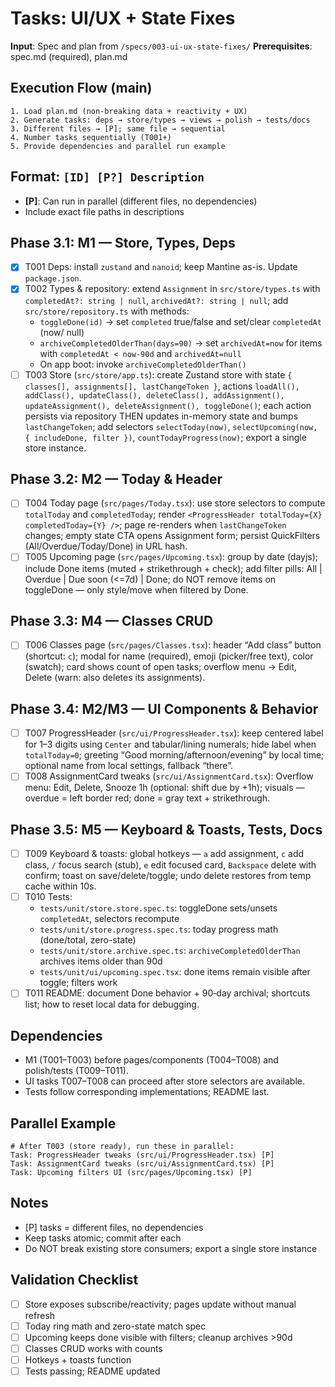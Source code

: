 # Tasks: UI/UX + State Fixes

**Input**: Spec and plan from `/specs/003-ui-ux-state-fixes/`
**Prerequisites**: spec.md (required), plan.md

## Execution Flow (main)
```
1. Load plan.md (non‑breaking data + reactivity + UX)
2. Generate tasks: deps → store/types → views → polish → tests/docs
3. Different files → [P]; same file → sequential
4. Number tasks sequentially (T001+)
5. Provide dependencies and parallel run example
```

## Format: `[ID] [P?] Description`
- **[P]**: Can run in parallel (different files, no dependencies)
- Include exact file paths in descriptions

## Phase 3.1: M1 — Store, Types, Deps
- [x] T001 Deps: install `zustand` and `nanoid`; keep Mantine as-is. Update `package.json`.
- [x] T002 Types & repository: extend `Assignment` in `src/store/types.ts` with `completedAt?: string | null`, `archivedAt?: string | null`; add `src/store/repository.ts` with methods:
  - `toggleDone(id)` → set `completed` true/false and set/clear `completedAt` (now/ null)
  - `archiveCompletedOlderThan(days=90)` → set `archivedAt=now` for items with `completedAt < now-90d` and `archivedAt=null`
  - On app boot: invoke `archiveCompletedOlderThan()`
- [ ] T003 Store (`src/store/app.ts`): create Zustand store with state `{ classes[], assignments[], lastChangeToken }`, actions `loadAll(), addClass(), updateClass(), deleteClass(), addAssignment(), updateAssignment(), deleteAssignment(), toggleDone()`; each action persists via repository THEN updates in-memory state and bumps `lastChangeToken`; add selectors `selectToday(now)`, `selectUpcoming(now, { includeDone, filter })`, `countTodayProgress(now)`; export a single store instance.

## Phase 3.2: M2 — Today & Header
- [ ] T004 Today page (`src/pages/Today.tsx`): use store selectors to compute `totalToday` and `completedToday`; render `<ProgressHeader totalToday={X} completedToday={Y} />`; page re-renders when `lastChangeToken` changes; empty state CTA opens Assignment form; persist QuickFilters (All/Overdue/Today/Done) in URL hash.
- [ ] T005 Upcoming page (`src/pages/Upcoming.tsx`): group by date (dayjs); include Done items (muted + strikethrough + check); add filter pills: All | Overdue | Due soon (<=7d) | Done; do NOT remove items on toggleDone — only style/move when filtered by Done.

## Phase 3.3: M4 — Classes CRUD
- [ ] T006 Classes page (`src/pages/Classes.tsx`): header “Add class” button (shortcut: `c`); modal for name (required), emoji (picker/free text), color (swatch); card shows count of open tasks; overflow menu → Edit, Delete (warn: also deletes its assignments).

## Phase 3.4: M2/M3 — UI Components & Behavior
- [ ] T007 ProgressHeader (`src/ui/ProgressHeader.tsx`): keep centered label for 1–3 digits using `Center` and tabular/lining numerals; hide label when `totalToday=0`; greeting “Good morning/afternoon/evening” by local time; optional name from local settings, fallback “there”.
- [ ] T008 AssignmentCard tweaks (`src/ui/AssignmentCard.tsx`): Overflow menu: Edit, Delete, Snooze 1h (optional: shift due by +1h); visuals — overdue = left border red; done = gray text + strikethrough.

## Phase 3.5: M5 — Keyboard & Toasts, Tests, Docs
- [ ] T009 Keyboard & toasts: global hotkeys — `a` add assignment, `c` add class, `/` focus search (stub), `e` edit focused card, `Backspace` delete with confirm; toast on save/delete/toggle; undo delete restores from temp cache within 10s.
- [ ] T010 Tests: 
  - `tests/unit/store.store.spec.ts`: toggleDone sets/unsets `completedAt`, selectors recompute
  - `tests/unit/store.progress.spec.ts`: today progress math (done/total, zero-state)
  - `tests/unit/store.archive.spec.ts`: `archiveCompletedOlderThan` archives items older than 90d
  - `tests/unit/ui/upcoming.spec.tsx`: done items remain visible after toggle; filters work
- [ ] T011 README: document Done behavior + 90‑day archival; shortcuts list; how to reset local data for debugging.

## Dependencies
- M1 (T001–T003) before pages/components (T004–T008) and polish/tests (T009–T011).
- UI tasks T007–T008 can proceed after store selectors are available.
- Tests follow corresponding implementations; README last.

## Parallel Example
```
# After T003 (store ready), run these in parallel:
Task: ProgressHeader tweaks (src/ui/ProgressHeader.tsx) [P]
Task: AssignmentCard tweaks (src/ui/AssignmentCard.tsx) [P]
Task: Upcoming filters UI (src/pages/Upcoming.tsx) [P]
```

## Notes
- [P] tasks = different files, no dependencies
- Keep tasks atomic; commit after each
- Do NOT break existing store consumers; export a single store instance

## Validation Checklist
- [ ] Store exposes subscribe/reactivity; pages update without manual refresh
- [ ] Today ring math and zero-state match spec
- [ ] Upcoming keeps done visible with filters; cleanup archives >90d
- [ ] Classes CRUD works with counts
- [ ] Hotkeys + toasts function
- [ ] Tests passing; README updated
